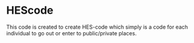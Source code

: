 # HEScode
This code is created to create HES-code which simply is a code for each individual to go out or enter to public/private places.
